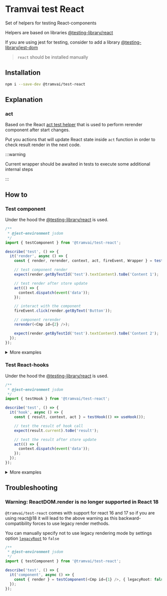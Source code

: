 # Tramvai test React

Set of helpers for testing React-components

Helpers are based on libraries [@testing-library/react](https://github.com/testing-library/react-testing-library)

If you are using jest for testing, consider to add a library [@testing-library/jest-dom](https://github.com/testing-library/jest-dom)

> `react` should be installed manually

## Installation

```bash
npm i --save-dev @tramvai/test-react
```

## Explanation

### act

Based on the React [act test helper](https://reactjs.org/docs/test-utils.html#act) that is used to perform rerender component after start changes.

Put you actions that will update React state inside `act` function in order to check result render in the next code.

:::warning

Current wrapper should be awaited in tests to execute some additional internal steps

:::

## How to

### Test component

Under the hood the [@testing-library/react](https://testing-library.com/docs/react-testing-library/intro) is used.

```ts
/**
 * @jest-environment jsdom
 */
import { testComponent } from '@tramvai/test-react';

describe('test', () => {
  it('render', async () => {
    const { render, rerender, context, act, fireEvent, Wrapper } = testComponent(<Cmp id={1} />);

    // test component render
    expect(render.getByTestId('test').textContent).toBe('Content 1');

    // test render after store update
    act(() => {
      context.dispatch(event('data'));
    });

    // interact with the component
    fireEvent.click(render.getByText('Button'));

    // component rerender
    rerender(<Cmp id={2} />);

    expect(render.getByTestId('test').textContent).toBe('Content 2');
  });
});
```

<p>
<details>
<summary>More examples</summary>

@inline src/testComponent.spec.tsx

</details>
</p>

### Test React-hooks

Under the hood the [@testing-library/react](https://github.com/testing-library/react-testing-library) is used.

```ts
/**
 * @jest-environment jsdom
 */
import { testHook } from '@tramvai/test-react';

describe('test', () => {
  it('hook', async () => {
    const { result, context, act } = testHook(() => useHook());

    // test the result of hook call
    expect(result.current).toBe('result');

    // test the result after store update
    act(() => {
      context.dispatch(event('data'));
    });
  });
});
```

<p>
<details>
<summary>More examples</summary>

@inline src/testHook.spec.tsx

</details>
</p>

## Troubleshooting

### Warning: ReactDOM.render is no longer supported in React 18

`@tramvai/test-react` comes with support for react 16 and 17 so if you are using react@18 it will lead to the above warning as this backward-compatibility forces to use legacy render methods.

You can manually specify not to use legacy rendering mode by settings option [`legacyRoot`](https://testing-library.com/docs/react-testing-library/api#legacyroot) to `false`

```ts
/**
 * @jest-environment jsdom
 */
import { testComponent } from '@tramvai/test-react';

describe('test', () => {
  it('component', async () => {
    const { render } = testComponent(<Cmp id={1} />, { legacyRoot: false });
  });
});
```
